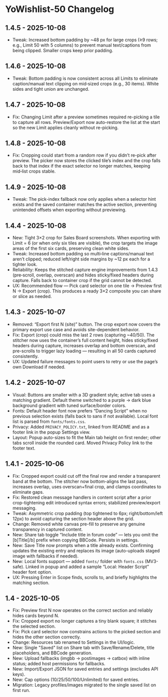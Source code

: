 # YoWishlist-50 Changelog

## 1.4.5 - 2025-10-08
- Tweak: Increased bottom padding by ~48 px for large crops (≥9 rows; e.g., Limit 50 with 5 columns) to prevent manual text/captions from being clipped. Smaller crops keep prior padding.

## 1.4.6 - 2025-10-08
- Tweak: Bottom padding is now consistent across all Limits to eliminate caption/manual text clipping on mid‑sized crops (e.g., 30 items). White sides and tight union are unchanged.

## 1.4.7 - 2025-10-08
- Fix: Changing Limit after a preview sometimes required re-picking a tile to capture all rows. Preview/Export now auto-restore the list at the start so the new Limit applies cleanly without re-picking.

## 1.4.8 - 2025-10-08
- Fix: Cropping could start from a random row if you didn’t re-pick after preview. The picker now stores the clicked tile’s index and the crop falls back to that index if the exact selector no longer matches, keeping mid‑list crops stable.

## 1.4.9 - 2025-10-08
- Tweak: The pick-index fallback now only applies when a selector hint exists and the saved container matches the active section, preventing unintended offsets when exporting without previewing.

## 1.4.4 - 2025-10-08
- New: Tight 3×2 crop for Sales Board screenshots. When exporting with Limit = 6 (or when only six tiles are visible), the crop targets the image areas of the first six cards, preserving clean white sides.
- Tweak: Increased bottom padding so multi‑line captions/manual text aren’t clipped; reduced left/right side margins by ~12 px each for a tighter look.
- Reliability: Keeps the stitched capture engine improvements from 1.4.3 (pre‑scroll, overlap, overscan) and hides sticky/fixed headers during capture. Falls back to container crop if the grid cannot be detected.
- UX: Recommended flow — Pick card selector on one tile → Preview first N → Export (crop). This produces a ready 3×2 composite you can share or slice as needed.

## 1.4.3 - 2025-10-07
- Removed: “Export first N (site)” button. The crop export now covers the primary export use case and avoids site-dependent behavior.
- Fix: Export (crop) could miss the last 2 rows (capturing ~40/50). The stitcher now uses the container’s full content height, hides sticky/fixed headers during capture, increases overlap and bottom overscan, and pre-scrolls to trigger lazy loading — resulting in all 50 cards captured consistently.
- UX: Updated failure messages to point users to retry or use the page’s own Download if needed.

## 1.4.2 - 2025-10-07
- Visual: Buttons are smaller with a 3D gradient style; active tab uses a matching gradient. Default theme switched to a purple → dark blue background gradient with tuned surface/border colors.
- Fonts: Default header font now prefers “Dancing Script” when no previous selection exists (falls back to sans if not available). Local font list is parsed from `fonts/fonts.css`.
- Privacy: Added `PRIVACY_POLICY.txt`, linked from README and as a footer link in the popup Settings view.
- Layout: Popup auto-sizes to fit the Main tab height on first render; other tabs scroll inside the rounded card. Moved Privacy Policy link to the footer text.

## 1.4.1 - 2025-10-06
- Fix: Cropped export could cut off the final row and render a transparent band at the bottom. The stitcher now bottom-aligns the last pass, increases overlap, uses overscan+final crop, and clamps coordinates to eliminate gaps.
- Fix: Restored clean message handlers in content script after a prior crop-tightening edit introduced syntax errors; stabilized preview/export messaging.
- Tweak: Asymmetric crop padding (top tightened to 6px; right/bottom/left 12px) to avoid capturing the section header above the grid.
- Change: Removed white canvas pre-fill to preserve any genuine transparency in captured content.
- New: Share tab toggle “Include title in forum code” — lets you omit the [b]Title[/b] prefix when copying BBCode. Persists in settings.
- New: Save Title now prompts when a title already exists. Confirming updates the existing entry and replaces its image (auto-uploads staged image with fallbacks if needed).
- New: Local fonts support — added `fonts/` folder with `fonts.css` (MV3-safe). Linked in popup and added a sample “Local: Header Script” header font option.
- UX: Pressing Enter in Scope finds, scrolls to, and briefly highlights the matching section.

## 1.4 - 2025-10-05
- Fix: Preview first N now operates on the correct section and reliably hides cards beyond N.
- Fix: Cropped export no longer captures a tiny blank square; it stitches the selected section.
- Fix: Pick card selector now constrains actions to the picked section and hides the other section correctly.
- Change: Resources tab renamed to Settings in the UI/logic.
- New: Single "Saved" list on Share tab with Save/Rename/Delete, title placeholders, and BBCode generation.
- New: Upload fallbacks (imgbb → postimages → catbox) with inline status; added host permissions for fallbacks.
- New: Import/Export JSON for saved entries and settings (excludes API keys).
- New: Cap options (10/25/50/100/Unlimited) for saved entries.
- Migration: Legacy profiles/images migrated to the single saved list on first run.
